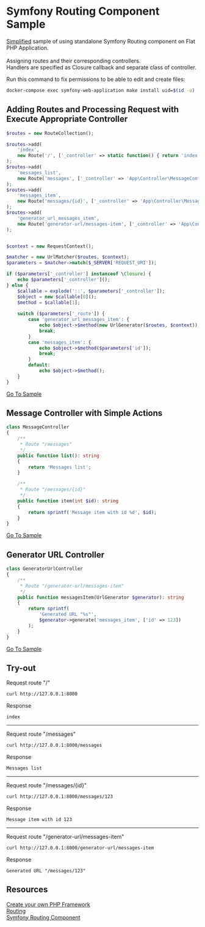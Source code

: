 # Symfony Routing Component Sample

<ins>Simplified</ins> sample of using standalone Symfony Routing component on Flat PHP Application.  
<br>
Assigning routes and their corresponding controllers.  
Handlers are specified as Closure callback and separate class of controller.

Run this command to fix permissions to be able to edit and create files:
```bash
docker-compose exec symfony-web-application make install uid=$(id -u)
```

## Adding Routes and Processing Request with Execute Appropriate Controller
```php
$routes = new RouteCollection();

$routes->add(
    'index',
    new Route('/', ['_controller' => static function() { return 'index'; }])
);
$routes->add(
    'messages_list', 
    new Route('messages', ['_controller' => 'App\Controller\MessageController::list'])
);
$routes->add(
    'messages_item',
    new Route('messages/{id}', ['_controller' => 'App\Controller\MessageController::item'])
);
$routes->add(
    'generator_url_messages_item',
    new Route('generator-url/messages-item', ['_controller' => 'App\Controller\GeneratorUrlController::messagesItem'])
);


$context = new RequestContext();

$matcher = new UrlMatcher($routes, $context);
$parameters = $matcher->match($_SERVER['REQUEST_URI']);

if ($parameters['_controller'] instanceof \Closure) {
    echo $parameters['_controller']();
} else {
    $callable = explode('::', $parameters['_controller']);
    $object = new $callable[0]();
    $method = $callable[1];
    
    switch ($parameters['_route']) {
        case 'generator_url_messages_item': {
            echo $object->$method(new UrlGenerator($routes, $context));
            break;
        }
        case 'messages_item': {
            echo $object->$method($parameters['id']);
            break;
        }
        default:
            echo $object->$method();
    }
}
```
[Go To Sample](https://github.com/grn-it/symfony-routing-component-sample/blob/main/src/index.php)

## Message Controller with Simple Actions
```php
class MessageController
{
    /**
     * Route "/messages"
     */
    public function list(): string
    {
        return 'Messages list';
    }

    /**
     * Route "/messages/{id}"
     */
    public function item(int $id): string
    {
        return sprintf('Message item with id %d', $id);
    }
}
```
[Go To Sample](https://github.com/grn-it/symfony-routing-component-sample/blob/main/src/Controller/MessageController.php)

## Generator URL Controller
```php
class GeneratorUrlController
{
    /**
     * Route "/generator-url/messages-item"
     */
    public function messagesItem(UrlGenerator $generator): string
    {
        return sprintf(
            'Generated URL "%s"',
            $generator->generate('messages_item', ['id' => 123])
        );
    }
}

```
[Go To Sample](https://github.com/grn-it/symfony-routing-component-sample/blob/main/src/Controller/GeneratorUrlController.php)

## Try-out
Request route "/"
```bash
curl http://127.0.0.1:8000
```

Response
```
index
```
---
Request route "/messages"
```bash
curl http://127.0.0.1:8000/messages
```

Response
```
Messages list
```
---
Request route "/messages/{id}"
```bash
curl http://127.0.0.1:8000/messages/123
```

Response
```
Message item with id 123
```
---
Request route "/generator-url/messages-item"
```bash
curl http://127.0.0.1:8000/generator-url/messages-item
```

Response
```
Generated URL "/messages/123"
```

## Resources
[Create your own PHP Framework](https://symfony.com/doc/current/create_framework/index.html)  
[Routing](https://symfony.com/doc/current/routing.html)  
[Symfony Routing Component](https://github.com/symfony/routing)
